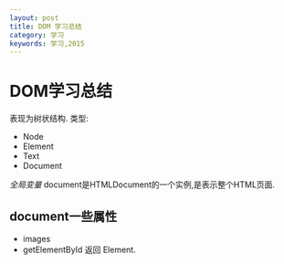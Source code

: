 ```yaml
---
layout: post
title: DOM 学习总结
category: 学习
keywords: 学习,2015
---
```


# DOM学习总结
表现为树状结构.
类型:
+ Node
+ Element
+ Text
+ Document


*全局变量*
document是HTMLDocument的一个实例,是表示整个HTML页面.

## document一些属性
+ images
+ getElementById   返回 Element.
